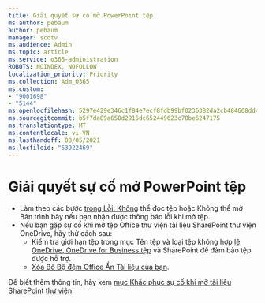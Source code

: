 ```yaml
---
title: Giải quyết sự cố mở PowerPoint tệp
ms.author: pebaum
author: pebaum
manager: scotv
ms.audience: Admin
ms.topic: article
ms.service: o365-administration
ROBOTS: NOINDEX, NOFOLLOW
localization_priority: Priority
ms.collection: Adm_O365
ms.custom:
- "9001698"
- "5144"
ms.openlocfilehash: 5297e429e346c1f84e7ecf8fdb99bf0236382da2cb484668dd4b560027736979
ms.sourcegitcommit: b5f7da89a650d2915dc652449623c78be6247175
ms.translationtype: MT
ms.contentlocale: vi-VN
ms.lasthandoff: 08/05/2021
ms.locfileid: "53922469"
---
```

# <a name="resolve-issues-opening-powerpoint-files"></a>Giải quyết sự cố mở PowerPoint tệp

- Làm theo các bước [trong Lỗi: Không](https://support.office.com/article/Error-Can-t-read-file-or-Presentation-cannot-be-opened-7f2f31e2-d4dd-4c1f-9e27-ba6fadf92d44) thể đọc tệp hoặc Không thể mở Bản trình bày nếu bạn nhận được thông báo lỗi khi mở tệp.
- Nếu bạn gặp sự cố khi mở tệp Office thư viện tài liệu SharePoint thư viện OneDrive, hãy thử cách sau:
    - Kiểm tra giới hạn tệp trong mục Tên tệp và loại tệp không hợp [lệ OneDrive, OneDrive for Business tệp](https://support.office.com/article/64883a5d-228e-48f5-b3d2-eb39e07630fa) và SharePoint để đảm bảo tệp được hỗ trợ.
    - [Xóa Bỏ Bộ đệm Office Ẩn Tài liệu của bạn](https://support.office.com/article/b1d3765e-d71b-4bb8-99ca-acd22c42995d).

Để biết thêm thông tin, hãy xem [mục Khắc phục sự cố khi mở tài liệu SharePoint thư viện](https://support.office.com/article/31329fa1-4ad0-47fc-95d8-bb0c5b12a536).

